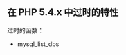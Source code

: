 在 PHP 5.4.x 中过时的特性
-------------------------

过时的函数：

-   <span class="simpara"> <span
    class="function">mysql\_list\_dbs</span> </span>
